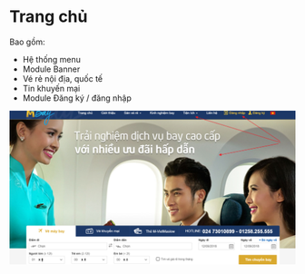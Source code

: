 # Trang chủ

Bao gồm:

* Hệ thống menu
* Module Banner
* Vé rẻ nội địa, quốc tế
* Tin khuyến mại
* Module Đăng ký / đăng nhập

![](../.gitbook/assets/image%20%2869%29.png)



